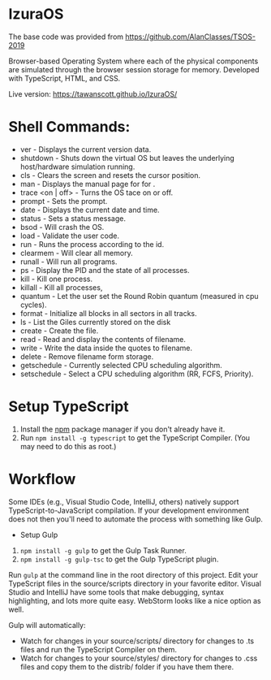 IzuraOS
=================================================
The base code was provided from https://github.com/AlanClasses/TSOS-2019

Browser-based Operating System where each of the physical components are simulated through the browser session storage for memory. Developed with TypeScript, HTML, and CSS.

Live version: https://tawanscott.github.io/IzuraOS/

Shell Commands:
=================================================
* ver - Displays the current version data.
* shutdown - Shuts down the virtual OS but leaves the underlying host/hardware simulation running.
* cls - Clears the screen and resets the cursor position.
* man <topic> - Displays the manual page for for <topic>.
* trace <on | off> - Turns the OS tace on or off.
* prompt <string> - Sets the prompt.
* date - Displays the current date and time.
* status <string> - Sets a status message.
* bsod - Will crash the OS.
* load - Validate the user code.
* run <pid> - Runs the process according to the id.
* clearmem - Will clear all memory.
* runall - Will run all programs.
* ps - Display the PID and the state of all processes.
* kill - Kill one process.
* killall - Kill all processes,
* quantum - Let the user set the Round Robin quantum (measured in cpu cycles).
* format - Initialize all blocks in all sectors in all tracks.
* ls - List the Giles currently stored on the disk
* create <filename> - Create the file.
* read <filename> - Read and display the contents of filename.
* write <filename> - Write the data inside the quotes to filename.
* delete <filename> - Remove filename form storage.
* getschedule - Currently selected CPU scheduling algorithm.
* setschedule <schedule> - Select a CPU scheduling algorithm (RR, FCFS, Priority).

Setup TypeScript
================

1. Install the [npm](https://www.npmjs.org/) package manager if you don't already have it.
1. Run `npm install -g typescript` to get the TypeScript Compiler. (You may need to do this as root.)


Workflow
=============

Some IDEs (e.g., Visual Studio Code, IntelliJ, others) natively support TypeScript-to-JavaScript compilation.
If your development environment does not then you'll need to automate the process with something like Gulp.


- Setup Gulp
1. `npm install -g gulp` to get the Gulp Task Runner.
1. `npm install -g gulp-tsc` to get the Gulp TypeScript plugin.


Run `gulp` at the command line in the root directory of this project.
Edit your TypeScript files in the source/scripts directory in your favorite editor.
Visual Studio and IntelliJ have some tools that make debugging, syntax highlighting, and lots more quite easy.
WebStorm looks like a nice option as well.

Gulp will automatically:

* Watch for changes in your source/scripts/ directory for changes to .ts files and run the TypeScript Compiler on them.
* Watch for changes to your source/styles/ directory for changes to .css files and copy them to the distrib/ folder if you have them there.
